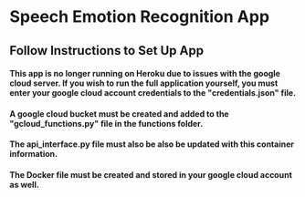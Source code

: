 # Speech Emotion Recognition App

## Follow Instructions to Set Up App

#### This app is no longer running on Heroku due to issues with the google cloud server.  If you wish to run the full application yourself, you must enter your google cloud account credentials to the "credentials.json" file.

#### A google cloud bucket must be created and added to the "gcloud_functions.py" file in the functions folder.

#### The api_interface.py file must also be also be updated with this container information. 

#### The Docker file must be created and stored in your google cloud account as well.